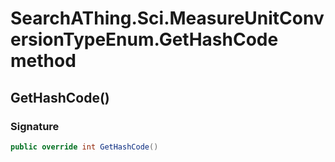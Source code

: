 # SearchAThing.Sci.MeasureUnitConversionTypeEnum.GetHashCode method
## GetHashCode()
### Signature
```csharp
public override int GetHashCode()
```
